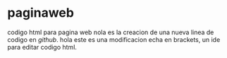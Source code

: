 # paginaweb
codigo html para pagina web
nola es la creacion de una nueva linea de codigo en _github_.
hola este es una modificacion echa en brackets, un ide para editar codigo html.
